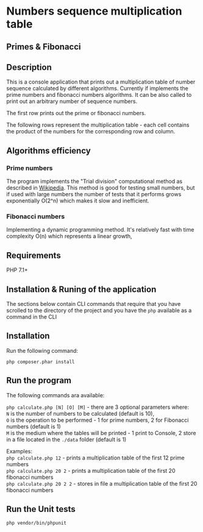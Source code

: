 # Numbers sequence multiplication table 
## Primes & Fibonacci

## Description
This is a console application that prints out a multiplication table of number sequence calculated by different algorithms. 
Currently if implements the prime numbers and fibonacci numbers algorithms. It can be also called to print out an arbitrary number of sequence numbers.  
  
The first row prints out the prime or fibonacci numbers.
  
The following rows represent the multiplication table - each cell contains the product of the numbers for the corresponding row and column.  

## Algorithms efficiency
### Prime numbers
The program implements the "Trial division" computational method as described in [Wikipedia](https://en.wikipedia.org/wiki/Prime_number#Trial_division). 
This method is good for testing small numbers, but if used with large numbers the number of tests that it performs grows exponentially O(2^n) which makes it slow and inefficient. 
### Fibonacci numbers
Implementing a dynamic programming method. It's relatively fast with time complexity O(n) which represents a linear growth,
## Requirements
PHP 7.1+

## Installation & Runing of the application
The sections below contain CLI commands that require that you have scrolled to the directory of the project and you have the `php` available as a command in the CLI

## Installation
Run the following command: 
 
 `php composer.phar install`
  
## Run the program
The following commands ara available:  
  
`php calculate.php [N] [O] [M]` - there are 3 optional parameters where:   
`N` is the number of numbers to be calculated (default is 10),  
`O` is the operation to be performed - 1 for prime numbers, 2 for Fibonacci numbers (default is 1)  
`M` is the medium where the tables will be printed - 1 print to Console, 2 store in a file located in the `./data` folder (default is 1)  
  
Examples:   
`php calculate.php 12` - prints a multiplication table of the first 12 prime numbers  
`php calculate.php 20 2` - prints a multiplication table of the first 20 fibonacci numbers  
`php calculate.php 20 2 2` - stores in file a multiplication table of the first 20 fibonacci numbers

## Run the Unit tests

`php vendor/bin/phpunit`